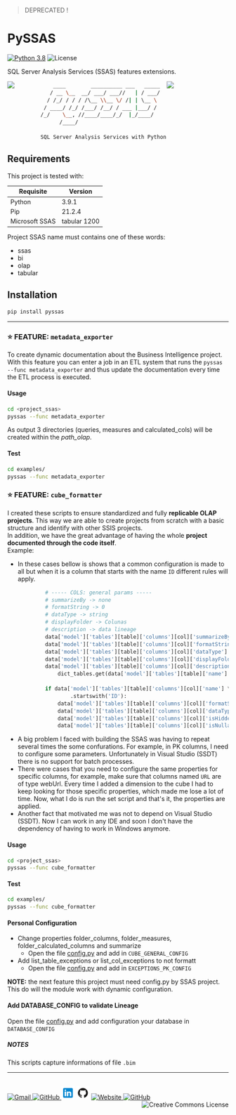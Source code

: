 > DEPRECATED !

# PySSAS 
[![Python 3.8](https://img.shields.io/badge/Python-3-green.svg)](https://www.python.org/downloads/release/python-38/)
![License](https://img.shields.io/badge/Code%20License-MIT-green.svg)

SQL Server Analysis Services (SSAS) features extensions.


<img src="img/ssas.png" align="right" height=auto width=28%/>
<img src="img/python.svg" align="left" height=auto width=15%/>

```bash
    ____        __________ ___   _____
   / __ \__  __/ ___/ ___//   | / ___/
  / /_/ / / / /\__ \\__ \/ /| | \__ \ 
 / ____/ /_/ /___/ /__/ / ___ |___/ / 
/_/    \__, //____/____/_/  |_/____/  
      /____/                        

SQL Server Analysis Services with Python
```

<!--
## Features
- GoalData Exporter
  - [x] Export queries from data source on  file `.sql`
  - [x] Export measures on file `.dax`
  - [x] Export calculated columns on file `.dax`
- Cube Formatter
  - [x] General parameters in tables, columns, calculated columns and measures
  - [x] Configure PK parameter in columns start `ID` and handler exceptions 
  - [ ] Automated deploy 
- Data Lineage Generator (in development)
  - By Table
    - [x] Create data lineage (data warehouse -> analysis services)
    - [ ] Create data lineage (stage -> data warehouse)
    - [ ] Create data lineage (data source -> stage)
    - [ ] Create data lineage (data source -> stage -> data warehouse -> analysis services)
  - By Column
    - [ ] Create data lineage (data warehouse -> analysis services)
    - [ ] Create data lineage (stage -> data warehouse)
    - [ ] Create data lineage (data source -> stage)
    - [ ] Create data lineage (data source -> stage -> data warehouse -> analysis services)
- [ ] dynamic configuration
-->

## Requirements
This project is tested with:

| Requisite      | Version             |
|----------------|---------------------|
| Python         | 3.9.1               |
| Pip            | 21.2.4              |
| Microsoft SSAS | tabular 1200        |

Project SSAS name must contains one of these words:
  - ssas
  - bi
  - olap
  - tabular

## Installation
```sh
pip install pyssas
```

---

### :star: FEATURE: `metadata_exporter`
To create dynamic documentation about the Business Intelligence project.
With this feature you can enter a job in an ETL system that runs the `pyssas --func metadata_exporter` and thus update the documentation every time the ETL process is executed.

#### Usage
```bash
cd <project_ssas>
pyssas --func metadata_exporter
```
As output 3 directories (queries, measures and calculated_cols) will be created within the *path_olap*.

#### Test
```bash
cd examples/
pyssas --func metadata_exporter
```

### :star: FEATURE: `cube_formatter`
I created these scripts to ensure standardized and fully **replicable OLAP projects**. This way we are able to create projects from scratch with a basic structure and identify with other SSIS projects.
<br/>
In addition, we have the great advantage of having the whole **project documented through the code itself**.
<br/>
Example:
- In these cases bellow is shows that a common configuration is made to all but when it is a column that starts with the name `ID` different rules will apply.

```python
            # ----- COLS: general params -----
            # summarizeBy -> none
            # formatString -> 0
            # dataType -> string
            # displayFolder -> Colunas
            # description -> data lineage
            data['model']['tables'][table]['columns'][col]['summarizeBy'] = 'none'
            data['model']['tables'][table]['columns'][col]['formatString'] = "0"
            data['model']['tables'][table]['columns'][col]['dataType'] = 'string'
            data['model']['tables'][table]['columns'][col]['displayFolder'] = 'Colunas'
            data['model']['tables'][table]['columns'][col]['description'] = \
                dict_tables.get(data['model']['tables'][table]['name'].lower())

            if data['model']['tables'][table]['columns'][col]['name'] \
                    .startswith('ID'):
                data['model']['tables'][table]['columns'][col]['formatString'] = '#,0'
                data['model']['tables'][table]['columns'][col]['dataType'] = 'int64'
                data['model']['tables'][table]['columns'][col]['isHidden'] = 'true'
                data['model']['tables'][table]['columns'][col]['isNullable'] = 'false
```

- A big problem I faced with building the SSAS was having to repeat several times the some confurations. For example, in PK columns, I need to configure some parameters. Unfortunately in Visual Studio (SSDT) there is no support for batch processes.
- There were cases that you need to configure the same properties for specific columns, for example, make sure that columns named `URL` are of type webUrl. Every time I added a dimension to the cube I had to keep looking for those specific properties, which made me lose a lot of time. Now, what I do is run the set script and that's it, the properties are applied.
- Another fact that motivated me was not to depend on Visual Studio (SSDT). Now I can work in any IDE and soon I don't have the dependency of having to work in Windows anymore.

#### Usage
```bash
cd <project_ssas>
pyssas --func cube_formatter
```

#### Test
```bash
cd examples/
pyssas --func cube_formatter
```

#### Personal Configuration
- Change properties folder_columns, folder_measures, folder_calculated_columns and summarize
  - Open the file [config.py](https://github.com/brunocampos01/pyssas/blob/master/pyssas/config.py) and add in `CUBE_GENERAL_CONFIG`
- Add list_table_exceptions or list_col_exceptions to not formatt
  - Open the file [config.py](https://github.com/brunocampos01/pyssas/blob/master/pyssas/config.py) and add in `EXCEPTIONS_PK_CONFIG`

**NOTE:** the next feature this project must need config.py by SSAS project. This do will the module work with dynamic configuration. 


#### Add DATABASE_CONFIG to validate Lineage
Open the file [config.py](https://github.com/brunocampos01/pyssas/blob/master/pyssas/config.py) and add configuration your database in `DATABASE_CONFIG`


##### NOTES
This scripts capture informations of file `.bim`

---

<p  align="left">
<br/>
<a href="mailto:brunocampos01@gmail.com" target="_blank"><img src="https://github.com/brunocampos01/devops/blob/master/images/email.png" alt="Gmail" width="30">
</a>
<a href="https://stackoverflow.com/users/8329698/bruno-campos" target="_blank"><img src="https://github.com/brunocampos01/devops/blob/master/images/stackoverflow.png" alt="GitHub" width="30">
</a>
<a href="https://www.linkedin.com/in/brunocampos01" target="_blank"><img src="https://github.com/brunocampos01/devops/blob/master/images/linkedin.png" alt="LinkedIn" width="30"></a>
<a href="https://github.com/brunocampos01" target="_blank"><img src="https://github.com/brunocampos01/devops/blob/master/images/github.png" alt="GitHub" width="30"></a>
<a href="https://brunocampos01.netlify.app/" target="_blank"><img src="https://github.com/brunocampos01/devops/blob/master/images/blog.png" alt="Website" width="30">
</a>
<a href="https://medium.com/@brunocampos01" target="_blank"><img src="https://github.com/brunocampos01/devops/blob/master/images/medium.png" alt="GitHub" width="30">
</a>
<a rel="license" href="http://creativecommons.org/licenses/by-sa/4.0/"><img alt="Creative Commons License" style="border-width:0" src="https://i.creativecommons.org/l/by-sa/4.0/88x31.png",  align="right" /></a><br/>
</p>
